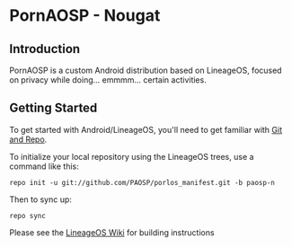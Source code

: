 PornAOSP - Nougat
===========

Introduction
------------------

PornAOSP is a custom Android distribution based on LineageOS, focused on privacy while doing... emmmm... certain activities.


Getting Started
---------------

To get started with Android/LineageOS, you'll need to get
familiar with [Git and Repo](https://source.android.com/source/using-repo.html).

To initialize your local repository using the LineageOS trees, use a command like this:

    repo init -u git://github.com/PAOSP/porlos_manifest.git -b paosp-n

Then to sync up:

    repo sync

Please see the [LineageOS Wiki](https://wiki.lineageos.org/) for building instructions
